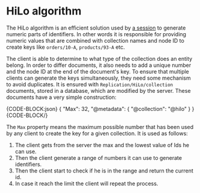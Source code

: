 # HiLo algorithm

The HiLo algorithm is an efficient solution used by [a session](../session/what-is-a-session-and-how-does-it-work) to generate numeric parts of identifiers. In other words it is
responsible for providing numeric values that are combined with collection names and node ID to create keys like `orders/10-A`, `products/93-A` etc. 

The client is able to determine to what type of the collection does an entity belong. In order to differ documents, it also needs to add a unique number and the node ID at the end of the document's key.
To ensure that multiple clients can generate the keys simultaneously, they need some mechanism to avoid duplicates. It is ensured with `Replication/HiLo/collection` documents, stored 
in a database, which are modified by the server. These documents have a very simple construction:

{CODE-BLOCK:json}
{
    "Max": 32,
    "@metadata": {
        "@collection": "@hilo"
    }
}
{CODE-BLOCK/}

The `Max` property means the maximum possible number that has been used by any client to create the key for a given collection. It is used as follows:

1. The client gets from the server the max and the lowest value of Ids he can use.
2. Then the client  generate a range of numbers it can use to generate identifiers.
3. Then the client start to check if he is in the range and return the current id.
4. In case it reach the limit the client will repeat the process.
